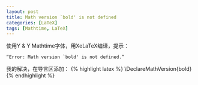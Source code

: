 ```yaml
---
layout: post
title: Math version `bold' is not defined
categories: [LaTeX]
tags: [Mathtime, LaTeX]
---
```


使用Y & Y Mathtime字体，用XeLaTeX编译，提示：

    “Error: Math version `bold' is not defined.”

我的解决，在导言区添加：
{% highlight latex %}
\DeclareMathVersion{bold}
{% endhighlight %}